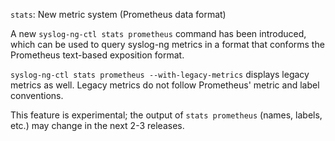 `stats`: New metric system (Prometheus data format)

A new `syslog-ng-ctl stats prometheus` command has been introduced, which can
be used to query syslog-ng metrics in a format that conforms the Prometheus
text-based exposition format.

`syslog-ng-ctl stats prometheus --with-legacy-metrics` displays legacy metrics
as well.
Legacy metrics do not follow Prometheus' metric and label conventions.

This feature is experimental; the output of `stats prometheus`
(names, labels, etc.) may change in the next 2-3 releases.
